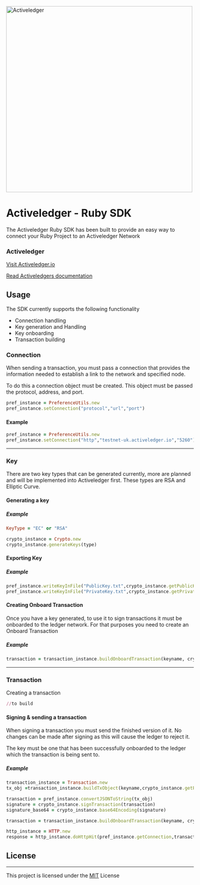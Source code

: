 <img src="https://www.activeledger.io/wp-content/uploads/2018/09/Asset-23.png" alt="Activeledger" width="500"/>

# Activeledger - Ruby SDK

The Activeledger Ruby SDK has been built to provide an easy way to connect your Ruby Project to an Activeledger Network

### Activeledger

[Visit Activeledger.io](https://activeledger.io/)

[Read Activeledgers documentation](https://github.com/activeledger/activeledger)


## Usage

The SDK currently supports the following functionality

- Connection handling
- Key generation and Handling
- Key onboarding
- Transaction building

### Connection

When sending a transaction, you must pass a connection that provides the information needed to establish a link to the network and specified node.

To do this a connection object must be created. This object must be passed the protocol, address, and port.

```Ruby
pref_instance = PreferenceUtils.new
pref_instance.setConnection("protocol","url","port")
```
#### Example
```Ruby
pref_instance = PreferenceUtils.new
pref_instance.setConnection("http","testnet-uk.activeledger.io","5260")
```

---

### Key

There are two key types that can be generated currently, more are planned and will be implemented into Activeledger first. These types are RSA and Elliptic Curve.

#### Generating a key


##### Example

```Ruby
KeyType = "EC" or "RSA"

crypto_instance = Crypto.new
crypto_instance.generateKeys(type)
```

#### Exporting Key


##### Example

```Ruby
pref_instance.writeKeyInFile("PublicKey.txt",crypto_instance.getPublicKey)
pref_instance.writeKeyInFile("PrivateKey.txt",crypto_instance.getPrivateKey)
```


#### Creating Onboard Transaction

Once you have a key generated, to use it to sign transactions it must be onboarded to the ledger network. For that purposes you need to create an Onboard Transaction

##### Example

```Ruby
transaction = transaction_instance.buildOnboardTransaction(keyname, crypto_instance.getPublicKey, type ,signature_base64)
```

---

### Transaction

Creating a transaction

```Ruby
//to build
```


#### Signing & sending a transaction

When signing a transaction you must send the finished version of it. No changes can be made after signing as this will cause the ledger to reject it.

The key must be one that has been successfully onboarded to the ledger which the transaction is being sent to.

##### Example

```Ruby
transaction_instance = Transaction.new
tx_obj =transaction_instance.buildTxObject(keyname,crypto_instance.getPublicKey,type)

transaction = pref_instance.convertJSONToString(tx_obj)
signature = crypto_instance.signTransaction(transaction)
signature_base64 = crypto_instance.base64Encoding(signature)

transaction = transaction_instance.buildOnboardTransaction(keyname, crypto_instance.getPublicKey, type ,signature_base64)

http_instance = HTTP.new
response = http_instance.doHttpHit(pref_instance.getConnection,transaction.to_json)
```

## License

---

This project is licensed under the [MIT](https://github.com/activeledger/activeledger/blob/master/LICENSE) License


